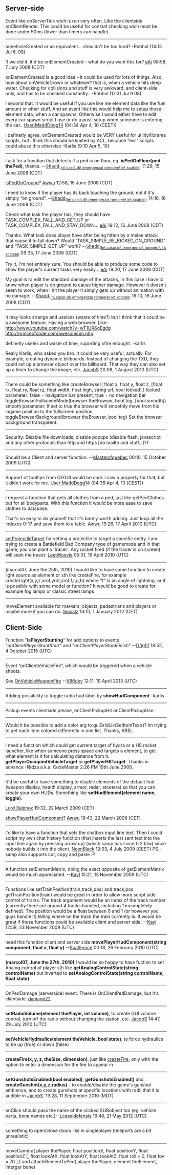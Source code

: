 Server-side
-----------

Event like onServerTick wich is run very often. Like the clientside onClientRender. This could be useful for constat checking wich must be done under 50ms (lower than timers can handle).

------------------------------------------------------------------------

onVehicleCreated or an equivalent... shouldn't be too hard? -Robhol (14:15 Jul 6, 08)

  
If we did it, it'd be onElementCreated - what do you want this for? [eAi](/docs/user-eai.md "wikilink") 08:58, 7 July 2008 (CDT)

  
onElementCreated is a good idea - it could be used for lots of things. Also, how about onVehicleDrown or whatever? that is, when a vehicle hits deep water. Checking for collisions and stuff is very awkward, and client-side only, and has to be checked constantly.. -Robhol (17:31 Jul 9 08)

  
I second that. It would be useful if you use like me element data like the fuel amount or other stuff. And an event like this would help me to setup those element data, when a car spawns. Otherwise I would either have to edit every car spawn script I use or do a post-setup when someone is entering the car.. [User:MaddDogg14](/docs/user-madddogg14.md "wikilink") (04:34 Apr 4, 10 (CEST))

  
i definetly agree, onElementCreated would be VERY useful for utility/librares scripts, but i think this should be limited by ACL, because “evil” scripts could abuse this othervise -Karlis (9:10 Apr 5, 10)

------------------------------------------------------------------------

I ask for a function that detects if a ped is on floor, eg. **isPedOnFloor(ped thePed)**, thanks. --<span style="font-family:Courier New, Courier, monospace">[Shadd](/docs/user-shadd.md "wikilink")</span><sub>([In\\ caso\\ di\\ emergenza\\ rompere\\ le\\ scatole](/docs/user_talk-shadd.md "wikilink"))</sub> 11:29, 15 June 2008 (CDT)

  
[isPedOnGround](/docs/ispedonground.md "wikilink")? [Awwu](/docs/user-awwu.md "wikilink") 12:58, 15 June 2008 (CDT)

  
I need to know if the player has its back touching the ground, not if it's simply “on ground”. --<span style="font-family:Courier New, Courier, monospace">[Shadd](/docs/user-shadd.md "wikilink")</span><sub>([In\\ caso\\ di\\ emergenza\\ rompere\\ le\\ scatole](/docs/user_talk-shadd.md "wikilink"))</sub> 14:16, 16 June 2008 (CDT)

  
Check what task the player has, they should have TASK\_COMPLEX\_FALL\_AND\_GET\_UP or TASK\_COMPLEX\_FALL\_AND\_STAY\_DOWN... [eAi](/docs/user-eai.md "wikilink") 19:12, 16 June 2008 (CDT)

  
Thanks. What task does player have after being hitten by a melee attack that cause it to fall down? Would “TASK\_SIMPLE\_BE\_KICKED\_ON\_GROUND” and “TASK\_SIMPLE\_GET\_UP” work? --<span style="font-family:Courier New, Courier, monospace">[Shadd](/docs/user-shadd.md "wikilink")</span><sub>([In\\ caso\\ di\\ emergenza\\ rompere\\ le\\ scatole](/docs/user_talk-shadd.md "wikilink"))</sub> 09:35, 17 June 2008 (CDT)

  
Try it, I'm not entirely sure. You should be able to produce some code to show the player's current tasks very easily... [eAi](/docs/user-eai.md "wikilink") 19:20, 17 June 2008 (CDT)

  
My goal is to edit the standard damage of the attacks, in this case i have to know when player is on ground to cause higher damage. However it doesn't seem to work, when i hit the player it simply gets up without animation with no damage. --<span style="font-family:Courier New, Courier, monospace">[Shadd](/docs/user-shadd.md "wikilink")</span><sub>([In\\ caso\\ di\\ emergenza\\ rompere\\ le\\ scatole](/docs/user_talk-shadd.md "wikilink"))</sub> 19:10, 19 June 2008 (CDT)

------------------------------------------------------------------------

It may looks strange and useless (waste of time?) but I think that it could be a awesome feature. Having a web browser. Like: <http://www.youtube.com/watch?v=wT1UR6qEgdg> <http://princeofcode.com/awesomium.php>

  
definetly useles and waste of time, suporting xfire enought. -karlis

  
Really Karlis, who asked you bro. It could be very useful, actually. For example, creating dynamic billboards. Instead of changing the TXD, they could set up a browser object over the billboard. That way they can also set up a timer to change the image, etc. [JacobS](/docs/user-jacobs.md "wikilink") 20:08, 1 August 2010 (UTC)

------------------------------------------------------------------------

There could be something like createBrowser( float x, float y, float z, \[float rx, float ry, float rz, float width, float high, string url, bool locked\] ) locked parameter: false = navigation bar present, true = no navigation bar toggleBrowserFullsceenMode(browser theBrowser, bool tog, \[bool smooth\]) smooth parameter: If set to true the browser will smoothly move from his ingame position to the fullscreen position toggleBrowserBackground(browser theBrowser, bool tog) Set the browser background transparent.

------------------------------------------------------------------------

Security: Disable file downloads, disable popups (disable flash, javascript and any other protocols than http and https \[no mailto and stuff...\]?)

------------------------------------------------------------------------

Should be a Client and server function. --[Masterofquebec](/docs/user-masterofquebec.md "wikilink") 00:10, 15 October 2009 (UTC)

------------------------------------------------------------------------

Support of tooltips from CEGUI would be cool. I saw a property for that, but it didn't work for me. [User:MaddDogg14](/docs/user-madddogg14.md "wikilink") (04:36 Apr 4, 10 (CEST))

------------------------------------------------------------------------

I request a function that gets all clothes from a ped, just like getPedClothes but for all bodyparts. With this function it would be more ease to save clothes to database.

  
That's so easy to do yourself that it's barely worth adding. Just loop all the indexes 0-17 and save them to a table. [Awwu](/docs/user-awwu.md "wikilink") 19:26, 17 April 2010 (UTC)

------------------------------------------------------------------------

[setProjectileTarget](/docs/setprojectiletarget.md "wikilink") for setting a projectile to target a specific entity. I am trying to create a Battlefield Bad Company type of gamemode and in that game, you can plant a 'tracer'. Any rocket fired (if the tracer is on screen) will seek the tracer. [LeetWoovie](/docs/user-leetwoovie.md "wikilink") 05:01, 19 April 2010 (UTC)

------------------------------------------------------------------------

(marcol07, June the 25th, 2010) I would like to have some function to create light source as element or sth like createFire, for example createLight(x,y,z,xrot,yrot,zrot,f,r,g,b) where “f” is an angle of lightning. or it is possible with some model or function? It would be good to create for example fog lamps or classic street lamps

------------------------------------------------------------------------

moveElement available for markers, objects, pedestrians and players or maybe more if you can do. [Socialz](/docs/user-socialz.md "wikilink") 13:10, 1 January 2012 (CET)

Client-Side
-----------

Function "**isPlayerStunting**" for add options to events "*onClientPlayerStuntStart*" and "*onClientPlayerStuntFinish*" --[Dfigfjf](/docs/user-dfigfjf.md "wikilink") 18:52, 4 October 2015 (UTC)

------------------------------------------------------------------------

Event “onClientVehicleFire”, which would be triggered when a vehicle shoots.

  
See [OnVehicleWeaponFire](/docs/onvehicleweaponfire.md "wikilink") --[X86dev](/docs/user-x86dev.md "wikilink") 12:11, 19 April 2013 (UTC)

------------------------------------------------------------------------

Adding possibility to toggle radio hud label by **showHudComponent** -karlis

------------------------------------------------------------------------

Pickup events clientside please, onClientPickupHit onClientPickupUse.

------------------------------------------------------------------------

Would it be possible to add a color arg to guiGridListSetItemText()? Im trying to get each item colored differently in one list. Thanks, ABEL

------------------------------------------------------------------------

I need a function which could get current target of hydra or a HS rocket launcher, like when someone press space and targets a element, to get what element is it for calculating distance from it. **getPlayerOccupiedVehicleTarget** or **getPlayerHSTarget**. Thanks in advance -Nidza a.k.a. CodeMaster 2:26 PM 19th June 2008.

------------------------------------------------------------------------

It'd be useful to have something to disable elements of the default hud (weapon display, health display, armor, radar, etcetera) so that you can create your own HUDs. Something like **setHudElement(element name, toggle)**.

[Lord Xalphox](/docs/user-lord_xalphox.md "wikilink") 19:32, 22 March 2009 (CET)

  
[showPlayerHudComponent](/docs/showplayerhudcomponent.md "wikilink")? [Awwu](/docs/user-awwu.md "wikilink") 19:43, 22 March 2009 (CET)

------------------------------------------------------------------------

I'd like to have a function that sets the chatbox input line text. Then I could script my own chat history function (that inserts the last sent text into the input line again by pressing arrow up) (which samp has since 0.2 btw) since nobody builds it into the client. [NeonBlack](/docs/user-neonblack.md "wikilink") 12:03, 4 July 2009 (CEST) PS.: samp also supports cut, copy and paste :P

------------------------------------------------------------------------

A function setElementMatrix, doing the exact opposite of getElementMatrix would be much appreciated. --[Kayl](/docs/user-kayl.md "wikilink") 15:21, 13 November 2009 (UTC)

------------------------------------------------------------------------

Functions like setTrainPosition(train,track,pos) and track,pos getTrainPosition(train) would be great in order to allow more script side control of trains. The track argument would be an index of the track number (currently there are around 4 tracks handled, including 1 incompletely defined). The position would be a float between 0 and 1 (or however you guys handle it) telling where on the track the train currently is. It would be great if those functions could be available client and server side. --[Kayl](/docs/user-kayl.md "wikilink") 12:58, 23 November 2009 (UTC)

------------------------------------------------------------------------

need this function client and server side **movePlayerHudComponent(string component, float x, float y)** --[SuatEyrice](/docs/user-suateyrice.md "wikilink") 00:18, 26 February 2010 (UTC)

------------------------------------------------------------------------

**(marcol07, June the 27th, 2010)** I would be so happy to have fuction to set Analog control of player sth like **getAnalogControlState(string controlName)** but inverted to **setAnalogControlState(string controlName, float state)**

------------------------------------------------------------------------

OnPedDamage (serverside) event. There is OnClientPedDamage, but it's clientside. [damage22](/docs/user-damage22.md "wikilink")

------------------------------------------------------------------------

**setRadioVolume(element thePlayer, int volume)**, to create GUI volume control, turn off the radio without changing the station, etc. [JacobS](/docs/user-jacobs.md "wikilink") 14:47, 29 July 2010 (UTC)

------------------------------------------------------------------------

**setVehicleHydraulics(element theVehicle, bool state)**, to force hydraulics to be up (true) or down (false)

------------------------------------------------------------------------

**createFire(x, y, z, theSize, dimension)**, just like [createFire](/docs/createfire.md "wikilink"), only with the option to enter a dimension for the fire to appear in

------------------------------------------------------------------------

**setGunshotsEnabled(bool enabled)**, **getGunshotsEnabled()** and **createGunshot(x,y,z,radius)** - to enable/disable the game's gunshot ambience, and to create gunshots at specific locations with radii that it is audible in [JacobS.](/docs/user-jacobs..md "wikilink") 19:28, 11 September 2010 (MDT)

------------------------------------------------------------------------

onClick should pass the name of the clicked SUBobject too (eg: vehicle parts, bone names etc.)--[Lcaseidefensis](/docs/user-lcaseidefensis.md "wikilink") 16:48, 21 May 2012 (UTC)

------------------------------------------------------------------------

something to open/close doors like in singleplayer (teleports are a bit unrealistic)

------------------------------------------------------------------------

moveCamera( player thePlayer, float positionX, float positionY, float positionZ \[, float lookAtX, float lookAtY, float lookAtZ, float roll = 0, float fov = 70 \] ) and attachElementToPed( player thePlayer, element theElement, interger bone)
